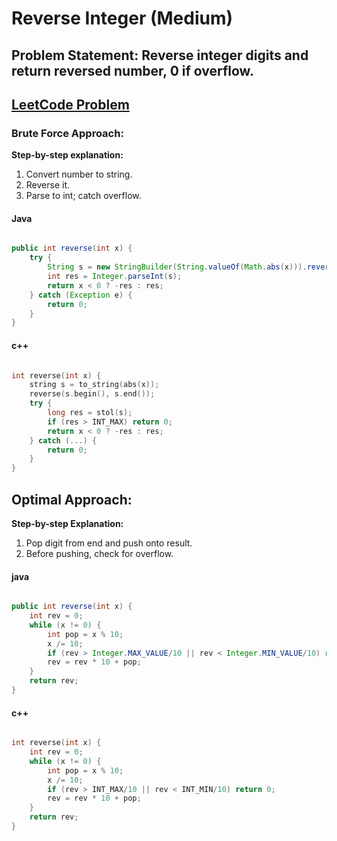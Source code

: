 # Reverse Integer (Medium)


## Problem Statement: Reverse integer digits and return reversed number, 0 if overflow.

## [LeetCode Problem](https://leetcode.com/problems/reverse-integer/description/)

### Brute Force Approach: 

**Step-by-step explanation:**
1. Convert number to string.
2. Reverse it.
3. Parse to int; catch overflow.


#### Java

```java

public int reverse(int x) {
    try {
        String s = new StringBuilder(String.valueOf(Math.abs(x))).reverse().toString();
        int res = Integer.parseInt(s);
        return x < 0 ? -res : res;
    } catch (Exception e) {
        return 0;
    }
}
```

#### c++

```cpp

int reverse(int x) {
    string s = to_string(abs(x));
    reverse(s.begin(), s.end());
    try {
        long res = stol(s);
        if (res > INT_MAX) return 0;
        return x < 0 ? -res : res;
    } catch (...) {
        return 0;
    }
}
```

## Optimal Approach: 

**Step-by-step Explanation:**
1. Pop digit from end and push onto result.
2. Before pushing, check for overflow.


#### java

``` java

public int reverse(int x) {
    int rev = 0;
    while (x != 0) {
        int pop = x % 10;
        x /= 10;
        if (rev > Integer.MAX_VALUE/10 || rev < Integer.MIN_VALUE/10) return 0;
        rev = rev * 10 + pop;
    }
    return rev;
}
```

#### c++

``` cpp

int reverse(int x) {
    int rev = 0;
    while (x != 0) {
        int pop = x % 10;
        x /= 10;
        if (rev > INT_MAX/10 || rev < INT_MIN/10) return 0;
        rev = rev * 10 + pop;
    }
    return rev;
}   
```